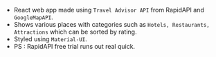 - React web app made using `Travel Advisor API` from RapidAPI and `GoogleMapAPI`.
- Shows various places with categories such as `Hotels, Restaurants, Attractions` which can be sorted by rating.
- Styled using `Material-UI`.
- PS : RapidAPI free trial runs out real quick.
